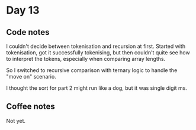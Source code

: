 # Day 13

## Code notes

I couldn't decide between tokenisation and recursion at first. Started with tokenisation, got it successfully tokenising, but then couldn't quite see how to interpret the tokens, especially when comparing array lengths.

So I switched to recursive comparison with ternary logic to handle the "move on" scenario.

I thought the sort for part 2 might run like a dog, but it was single digit ms.

## Coffee notes

Not yet.
